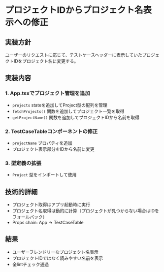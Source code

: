 # プロジェクトIDからプロジェクト名表示への修正

## 実装方針

ユーザーのリクエストに応じて、テストケースヘッダーに表示していたプロジェクトIDをプロジェクト名に変更する。

## 実装内容

### 1. App.tsxでプロジェクト管理を追加
- `projects` stateを追加してProject型の配列を管理
- `fetchProjects()` 関数を追加してプロジェクト一覧を取得
- `getProjectName()` 関数を追加してプロジェクトIDから名前を取得

### 2. TestCaseTableコンポーネントの修正
- `projectName` プロパティを追加
- プロジェクト表示部分をIDから名前に変更

### 3. 型定義の拡張
- `Project` 型をインポートして使用

## 技術的詳細

- プロジェクト取得はアプリ起動時に実行
- プロジェクト名取得は動的に計算（プロジェクトが見つからない場合はIDをフォールバック）
- Props chain: App → TestCaseTable

## 結果

- ユーザーフレンドリーなプロジェクト名表示
- プロジェクトIDではなく読みやすい名前を表示
- 全lintチェック通過